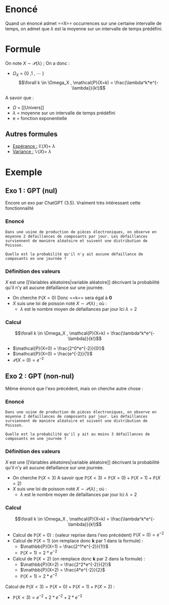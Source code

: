 # Enoncé
Quand un énoncé admet ==X== occurrences sur une certaine intervalle de temps, on admet que $\lambda$ est la moyenne sur un intervalle de temps prédéfini.
# Formule
On note $X \sim \mathcal{P}(\lambda)$ ; On a donc :
- $\Omega_X$ = {0 ,1 , $\cdots$ }
$$\forall k \in \Omega_X , \mathcal{P}(X=k) = \frac{\lambda^k*e^{-\lambda}}{k!}$$

A savoir que :
- $\Omega$ = [[Univers]]
- $\lambda$ = moyenne sur un intervalle de temps prédéfini
- e = fonction exponentielle
## Autres formules
- <u>Espérance :</u> $\mathbb{E}(X) =$ $\lambda$
- <u>Variance :</u> $\mathbb{V}(X)=$ $\lambda$ 

# Exemple
## Exo 1 : GPT (nul)
Encore un exo par ChatGPT (3.5). Vraiment très intéressant cette fonctionnalité
### Enoncé
```
Dans une usine de production de pièces électroniques, on observe en moyenne 2 défaillances de composants par jour. Les défaillances surviennent de manière aléatoire et suivent une distribution de Poisson.

Quelle est la probabilité qu'il n'y ait aucune défaillance de composants en une journée ?
```
### Définition des valeurs
$X$ est une [[Variables aléatoires|variable aléatoire]] décrivant la probabilité qu'il n'y ait aucune défaillance sur une journée.
- On cherche $\mathbb{P}(X=0)$
  Donc ==k== sera égal à **0**
- $X$ suis une loi de poisson noté $X \sim \mathcal{P}(\lambda)$ ; où :
	- $\lambda$ est le nombre moyen de défaillances par jour
	  Ici $\lambda=2$
### Calcul
$$\forall k \in \Omega_X , \mathcal{P}(X=k) = \frac{\lambda^k*e^{-\lambda}}{k!}$$
- $\mathcal{P}(X=0) = \frac{2^0*e^{-2}}{0!}$
- $\mathcal{P}(X=0) = \frac{e^{-2}}{1}$
- $\mathcal{P}(X=0) = e^{-2}$
## Exo 2 : GPT (non-nul)
Même énoncé que l'exo précédent, mais on cherche autre chose :
### Enoncé
```
Dans une usine de production de pièces électroniques, on observe en moyenne 2 défaillances de composants par jour. Les défaillances surviennent de manière aléatoire et suivent une distribution de Poisson.

Quelle est la probabilité qu'il y ait au moins 3 défaillances de composants en une journée ?
```
### Définition des valeurs
$X$ est une [[Variables aléatoires|variable aléatoire]] décrivant la probabilité qu'il n'y ait aucune défaillance sur une journée.
- On cherche $\mathbb{P}(X<3)$
  A savoir que $\mathbb{P}(X<3)=\mathbb{P}(X=0)+\mathbb{P}(X=1)+\mathbb{P}(X=2)$
- $X$ suis une loi de poisson noté $X \sim \mathcal{P}(\lambda)$ ; où :
	- $\lambda$ est le nombre moyen de défaillances par jour
	  Ici $\lambda=2$
### Calcul
$$\forall k \in \Omega_X , \mathcal{P}(X=k) = \frac{\lambda^k*e^{-\lambda}}{k!}$$
- Calcul de $\mathbb{P}(X=0)$ :
	(valeur reprise dans l'exo précédent)
	$\mathbb{P}(X=0) = e^{-2}$
- Calcul de $\mathbb{P}(X=1)$ (on remplace donc **k** par 1 dans la formule) :
	- $\mathbb{P}(X=1) = \frac{2^1*e^{-2}}{1!}$
	- $\mathbb{P}(X=1) = 2*e^{-2}$
- Calcul de $\mathbb{P}(X=2)$ (on remplace donc **k** par 2 dans la formule) :
	- $\mathbb{P}(X=2) = \frac{2^2*e^{-2}}{2!}$
	- $\mathbb{P}(X=2) = \frac{4*e^{-2}}{2}$
	- $\mathbb{P}(X=1) = 2*e^{-2}$

Calcul de $\mathbb{P}(X<3)=\mathbb{P}(X=0)+\mathbb{P}(X=1)+\mathbb{P}(X=2)$ :
- $\mathbb{P}(X<3)= e^{-2} + 2*e^{-2} + 2*e^{-2}$ 